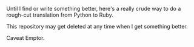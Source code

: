 Until I find or write something better, here's a really crude way to do a rough-cut translation from Python to Ruby.

This repository may get deleted at any time when I get something better.

Caveat Emptor.
